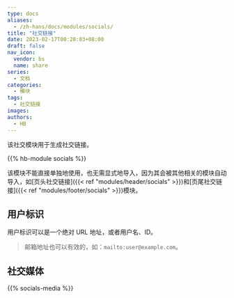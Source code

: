```yaml
---
type: docs
aliases:
  - /zh-hans/docs/modules/socials/
title: "社交链接"
date: 2023-02-17T00:20:03+08:00
draft: false
nav_icon:
  vendor: bs
  name: share
series:
  - 文档
categories:
  - 模块
tags:
  - 社交链接
images:
authors:
  - HB
---
```


该社交模块用于生成社交链接。

<!--more-->

{{% hb-module socials %}}

该模块不能直接单独地使用，也无需显式地导入，因为其会被其他相关的模块自动导入，如[页头社交链接]({{< ref "modules/header/socials" >}})和[页尾社交链接]({{< ref "modules/footer/socials" >}})模块。

## 用户标识

用户标识可以是一个绝对 URL 地址，或者用户名、ID。

> 邮箱地址也可以有效的，如：`mailto:user@example.com`。

## 社交媒体

{{% socials-media %}}
